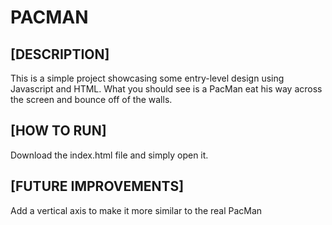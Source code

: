# PACMAN

## [DESCRIPTION]

This is a simple project showcasing some entry-level design using Javascript and HTML. What you should see is a PacMan eat his way across the screen and bounce off of the walls.

## [HOW TO RUN]

Download the index.html file and simply open it.

## [FUTURE IMPROVEMENTS]

Add a vertical axis to make it more similar to the real PacMan
